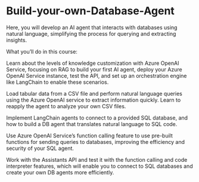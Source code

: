 # Build-your-own-Database-Agent
Here, you will develop an AI agent that interacts with databases using natural language, simplifying the process for querying and extracting insights.

What you’ll do in this course:

Learn about the levels of knowledge customization with Azure OpenAI Service, focusing on RAG to build your first AI agent, deploy your Azure OpenAI Service instance, test the API, and set up an orchestration engine like LangChain to enable these scenarios.

Load tabular data from a CSV file and perform natural language queries using the Azure OpenAI service to extract information quickly. Learn to reapply the agent to analyze your own CSV files.

Implement LangChain agents to connect to a provided SQL database, and how to build a DB agent that translates natural language to SQL code.

Use Azure OpenAI Service’s function calling feature to use pre-built functions for sending queries to databases, improving the efficiency and security of your SQL agent.

Work with the Assistants API and test it with the function calling and code interpreter features, which will enable you to connect to SQL databases and create your own DB agents more efficiently.
